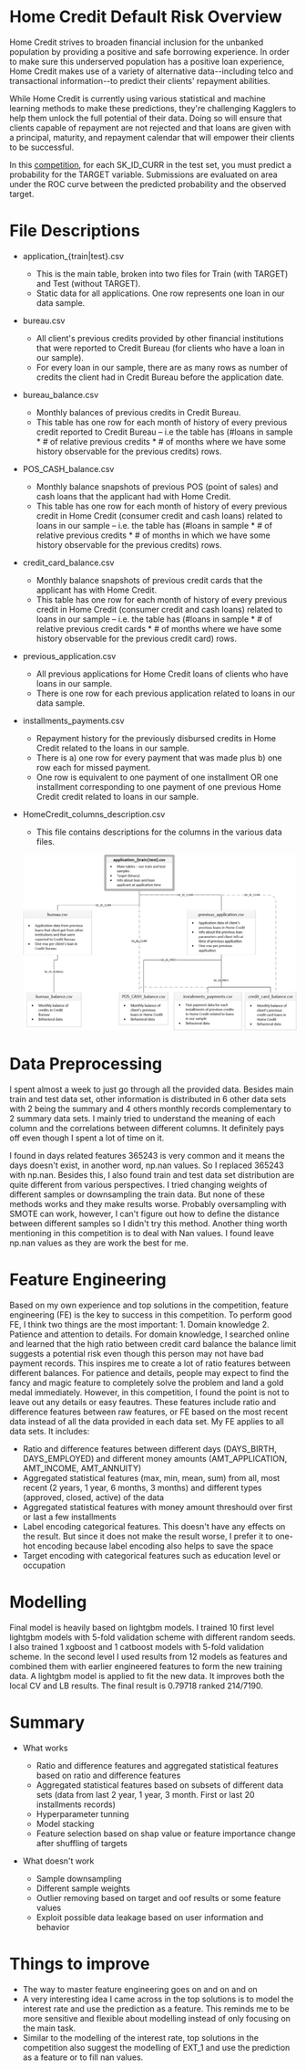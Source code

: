 # Home Credit Default Risk Overview

Home Credit strives to broaden financial inclusion for the unbanked population by providing a positive and safe borrowing experience. In order to make sure this underserved population has a positive loan experience, Home Credit makes use of a variety of alternative data--including telco and transactional information--to predict their clients' repayment abilities.

While Home Credit is currently using various statistical and machine learning methods to make these predictions, they're challenging Kagglers to help them unlock the full potential of their data. Doing so will ensure that clients capable of repayment are not rejected and that loans are given with a principal, maturity, and repayment calendar that will empower their clients to be successful.

In this [competition](https://www.kaggle.com/c/home-credit-default-risk/overview), for each SK_ID_CURR in the test set, you must predict a probability for the TARGET variable. Submissions are evaluated on area under the ROC curve between the predicted probability and the observed target.

# File Descriptions

* application_{train|test}.csv

  * This is the main table, broken into two files for Train (with TARGET) and Test (without TARGET). 
  * Static data for all applications. One row represents one loan in our data sample.
* bureau.csv

  * All client's previous credits provided by other financial institutions that were reported to Credit Bureau (for clients who have a loan in our sample). 
  * For every loan in our sample, there are as many rows as number of credits the client had in Credit Bureau before the application date.

* bureau_balance.csv

  * Monthly balances of previous credits in Credit Bureau.
  * This table has one row for each month of history of every previous credit reported to Credit Bureau – i.e the table has (#loans in sample * # of relative previous credits * # of months where we have some history observable for the previous credits) rows.

* POS_CASH_balance.csv

  * Monthly balance snapshots of previous POS (point of sales) and cash loans that the applicant had with Home Credit.
  * This table has one row for each month of history of every previous credit in Home Credit (consumer credit and cash loans) related to loans in our sample – i.e. the table has (#loans in sample * # of relative previous credits * # of months in which we have some history observable for the previous credits) rows.

* credit_card_balance.csv

  * Monthly balance snapshots of previous credit cards that the applicant has with Home Credit.
  * This table has one row for each month of history of every previous credit in Home Credit (consumer credit and cash loans) related to loans in our sample – i.e. the table has (#loans in sample * # of relative previous credit cards * # of months where we have some history observable for the previous credit card) rows.

* previous_application.csv

  * All previous applications for Home Credit loans of clients who have loans in our sample.
  * There is one row for each previous application related to loans in our data sample.

* installments_payments.csv

  * Repayment history for the previously disbursed credits in Home Credit related to the loans in our sample.
  * There is a) one row for every payment that was made plus b) one row each for missed payment.
  * One row is equivalent to one payment of one installment OR one installment corresponding to one payment of one previous Home Credit credit related to loans in our sample.

* HomeCredit_columns_description.csv

  * This file contains descriptions for the columns in the various data files.
  
  ![Figure 1](/images/home_credit.png)
  
# Data Preprocessing

I spent almost a week to just go through all the provided data. Besides main train and test data set, other information is distributed in 6 other data sets with 2 being the summary and 4 others monthly records complementary to 2 summary data sets. I mainly tried to understand the meaning of each column and the correlations between different columns. It definitely pays off even though I spent a lot of time on it.

I found in days related features 365243 is very common and it means the days doesn't exist, in another word, np.nan values. So I replaced 365243 with np.nan. Besides this, I also found train and test data set distribution are quite different from various perspectives. I tried changing weights of different samples or downsampling the train data. But none of these methods works and they make results worse. Probably oversampling with SMOTE can work, however, I can't figure out how to define the distance between different samples so I didn't try this method. Another thing worth mentioning in this competition is to deal with Nan values. I found leave np.nan values as they are work the best for me.

# Feature Engineering

Based on my own experience and top solutions in the competition, feature engineering (FE) is the key to success in this competition. To perform good FE, I think two things are the most important: 1. Domain knowledge 2. Patience and attention to details. For domain knowledge, I searched online and learned that the high ratio between credit card balance the balance limit suggests a potential risk even though this person may not have bad payment records. This inspires me to create a lot of ratio features between different balances. For patience and details, people may expect to find the fancy and magic feature to completely solve the problem and land a gold medal immediately. However, in this competition, I found the point is not to leave out any details or easy feautres. These features include ratio and difference features between raw features, or FE based on the most recent data instead of all the data provided in each data set. My FE applies to all data sets. It includes:

* Ratio and difference features between different days (DAYS_BIRTH, DAYS_EMPLOYED) and different money amounts (AMT_APPLICATION, AMT_INCOME, AMT_ANNUITY)
* Aggregated statistical features (max, min, mean, sum) from all, most recent (2 years, 1 year, 6 months, 3 months) and different types (approved, closed, active) of the data
* Aggregated statistical features with money amount threshould over first or last a few installments
* Label encoding categorical features. This doesn't have any effects on the result. But since it does not make the result worse, I prefer it to one-hot encoding because label encoding also helps to save the space
* Target encoding with categorical features such as education level or occupation

# Modelling

Final model is heavily based on lightgbm models. I trained 10 first level lightgbm models with 5-fold validation scheme with different random seeds. I also trained 1 xgboost and 1 catboost models with 5-fold validation scheme. In the second level I used results from 12 models as features and combined them with earlier engineered features to form the new training data. A lightgbm model is applied to fit the new data. It improves both the local CV and LB results. The final result is 0.79718 ranked 214/7190.

# Summary

* What works
  * Ratio and difference features and aggregated statistical features based on ratio and difference features 
  * Aggregated statistical features based on subsets of different data sets (data from last 2 year, 1 year, 3 month. First or last 20 installments records)
  * Hyperparameter tunning
  * Model stacking
  * Feature selection based on shap value or feature importance change after shuffling of targets 
 
* What doesn't work
  * Sample downsampling
  * Different sample weights
  * Outlier removing based on target and oof results or some feature values
  * Exploit possible data leakage based on user information and behavior
 
# Things to improve

* The way to master feature engineering goes on and on and on
* A very interesting idea I came across in the top solutions is to model the interest rate and use the prediction as a feature. This reminds me to be more sensitive and flexible about modelling instead of only focusing on the main task.
* Similar to the modelling of the interest rate, top solutions in the competition also suggest the modelling of EXT_1 and use the prediction as a feature or to fill nan values.
